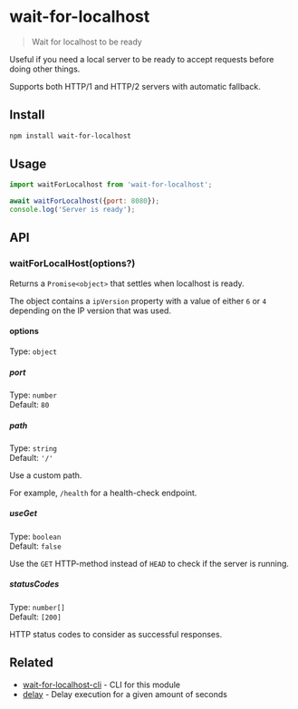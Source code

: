 # wait-for-localhost

> Wait for localhost to be ready

Useful if you need a local server to be ready to accept requests before doing other things.

Supports both HTTP/1 and HTTP/2 servers with automatic fallback.

## Install

```sh
npm install wait-for-localhost
```

## Usage

```js
import waitForLocalhost from 'wait-for-localhost';

await waitForLocalhost({port: 8080});
console.log('Server is ready');
```

## API

### waitForLocalHost(options?)

Returns a `Promise<object>` that settles when localhost is ready.

The object contains a `ipVersion` property with a value of either `6` or `4` depending on the IP version that was used.

#### options

Type: `object`

##### port

Type: `number`\
Default: `80`

##### path

Type: `string`\
Default: `'/'`

Use a custom path.

For example, `/health` for a health-check endpoint.

##### useGet

Type: `boolean`\
Default: `false`

Use the `GET` HTTP-method instead of `HEAD` to check if the server is running.

##### statusCodes

Type: `number[]`\
Default: `[200]`

HTTP status codes to consider as successful responses.

## Related

- [wait-for-localhost-cli](https://github.com/sindresorhus/wait-for-localhost-cli) - CLI for this module
- [delay](https://github.com/sindresorhus/delay) - Delay execution for a given amount of seconds
